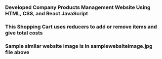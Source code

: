 ### Developed Company Products Management Website Using HTML, CSS, and React JavaScript ###
### This Shopping Cart uses reducers to add or remove items and give total costs ###
### Sample similar website image is in samplewebsiteimage.jpg file above ###


